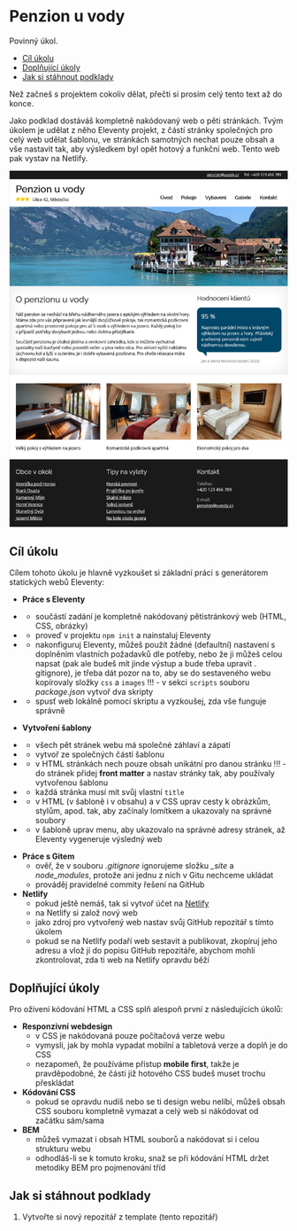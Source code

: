 # Penzion u vody

Povinný úkol.

- [Cíl úkolu](#Cíl-úkolu)
- [Doplňující úkoly](#Doplňující-úkoly)
- [Jak si stáhnout podklady](#Jak-si-stáhnout-podklady)

Než začneš s projektem cokoliv dělat, přečti si prosím celý tento text až do konce.

Jako podklad dostáváš kompletně nakódovaný web o pěti stránkách. Tvým úkolem je udělat z něho Eleventy projekt, z částí stránky společných pro celý web udělat šablonu, ve stránkách samotných nechat pouze obsah a vše nastavit tak, aby výsledkem byl opět hotový a funkční web. Tento web pak vystav na Netlify.

![Ukázka výsledku](ukazka-vysledku.jpg)


## Cíl úkolu

Cílem tohoto úkolu je hlavně vyzkoušet si základní práci s generátorem statických webů Eleventy:
- **Práce s Eleventy**
*  - součástí zadání je kompletně nakódovaný pětistránkový web (HTML, CSS, obrázky) 
*  - proveď v projektu `npm init` a nainstaluj Eleventy 
*  - nakonfiguruj Eleventy, můžeš použít žádné (defaultní) nastavení s doplněním vlastních požadavků dle potřeby, nebo že ji můžeš celou napsat (pak ale budeš mít jinde výstup a bude třeba upravit . gitignore), je třeba dát pozor na to, aby se do sestaveného webu kopírovaly složky `css` a `images`
!!!  - v sekci `scripts` souboru *package.json* vytvoř dva skripty
*  - spusť web lokálně pomocí skriptu a vyzkoušej, zda vše funguje správně
- **Vytvoření šablony**
*  - všech pět stránek webu má společné záhlaví a zápatí
*  - vytvoř ze společných částí šablonu
*  - v HTML stránkách nech pouze obsah unikátní pro danou stránku
!!!  - do stránek přidej **front matter** a nastav stránky tak, aby používaly vytvořenou šablonu
*  - každá stránka musí mít svůj vlastní `title`
*  - v HTML (v šabloně i v obsahu) a v CSS uprav cesty k obrázkům, stylům, apod. tak, aby začínaly lomítkem a ukazovaly na správné soubory
*  - v šabloně uprav menu, aby ukazovalo na správné adresy stránek, až Eleventy vygeneruje výsledný web
- **Práce s Gitem**
  - ověř, že v souboru *.gitignore* ignorujeme složku *_site* a *node_modules*, protože ani jednu z nich v Gitu nechceme ukládat
  - prováděj pravidelné commity řešení na GitHub
- **Netlify**
  - pokud ještě nemáš, tak si vytvoř účet na [Netlify](https://netlify.com)
  - na Netlify si založ nový web
  - jako zdroj pro vytvořený web nastav svůj GitHub repozitář s tímto úkolem
  - pokud se na Netlify podaří web sestavit a publikovat, zkopíruj jeho adresu a vlož ji do popisu GitHub repozitáře, abychom mohli zkontrolovat, zda ti web na Netlify opravdu běží


## Doplňující úkoly

Pro oživení kódování HTML a CSS splň alespoň první z následujících úkolů:

- **Responzivní webdesign**
  - v CSS je nakódovaná pouze počítačová verze webu
  - vymysli, jak by mohla vypadat mobilní a tabletová verze a doplň je do CSS
  - nezapomeň, že používáme přístup **mobile first**, takže je pravděpodobné, že části již hotového CSS budeš muset trochu přeskládat
- **Kódování CSS**
  - pokud se opravdu nudíš nebo se ti design webu nelíbí, můžeš obsah CSS souboru kompletně vymazat a celý web si nákódovat od začátku sám/sama
- **BEM**
  - můžeš vymazat i obsah HTML souborů a nakódovat si i celou strukturu webu
  - odhodláš-li se k tomuto kroku, snaž se při kódování HTML držet metodiky BEM pro pojmenování tříd


## Jak si stáhnout podklady

1. Vytvořte si nový repozitář z template (tento repozitář)


